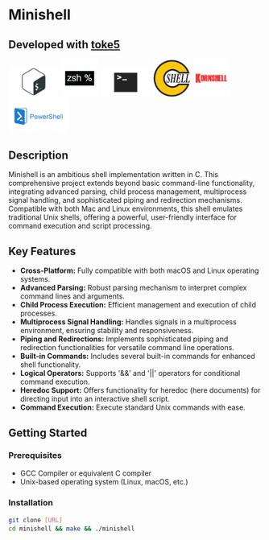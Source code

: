 # Minishell 
## Developed with [toke5](https://github.com/toke5) 

<div>
  <img src="./images/bash_logo.png" alt="Bash Logo" width="100" style="display: inline;"/>
  <img src="./images/zsh_logo.png" alt="Zsh Logo" width="75" style="display: inline;"/>
  <img src="./images/terminal.png" alt="Terminal Logo" width="100" style="display: inline;"/>
  <img src="./images/cshell_logo.png" alt="Csh Logo" width="75" style="display: inline;"/>
  <img src="./images/kornshell _logo.png" alt="Ksh Logo" width="75" style="display: inline;"/>
  <img src="./images/powershell_logo.png" alt="Pwrshl Logo" width="120" style="display: inline;"/>
</div>

## Description

Minishell is an ambitious shell implementation written in C. This comprehensive project extends beyond basic command-line functionality, integrating advanced parsing, child process management, multiprocess signal handling, and sophisticated piping and redirection mechanisms. Compatible with both Mac and Linux environments, this shell emulates traditional Unix shells, offering a powerful, user-friendly interface for command execution and script processing.

## Key Features

- **Cross-Platform:** Fully compatible with both macOS and Linux operating systems.
- **Advanced Parsing:** Robust parsing mechanism to interpret complex command lines and arguments.
- **Child Process Execution:** Efficient management and execution of child processes.
- **Multiprocess Signal Handling:** Handles signals in a multiprocess environment, ensuring stability and responsiveness.
- **Piping and Redirections:** Implements sophisticated piping and redirection functionalities for versatile command line operations.
- **Built-in Commands:** Includes several built-in commands for enhanced shell functionality.
- **Logical Operators:** Supports '&&' and '||' operators for conditional command execution.
- **Heredoc Support:** Offers functionality for heredoc (here documents) for directing input into an interactive shell script.
- **Command Execution:** Execute standard Unix commands with ease.

## Getting Started

### Prerequisites

- GCC Compiler or equivalent C compiler
- Unix-based operating system (Linux, macOS, etc.)

### Installation
   ```bash
   git clone [URL]
   cd minishell && make && ./minishell
   ```